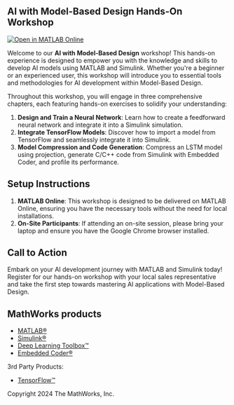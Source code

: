 ## AI with Model-Based Design Hands-On Workshop

<a href="https://matlab.mathworks.com/open/github/v1?repo=mathworks/AI-with-MBD-Workshop"><img alt="Open in MATLAB Online" src="https://www.mathworks.com/images/responsive/global/open-in-matlab-online.svg"></a>

Welcome to our **AI with Model-Based Design** workshop! This hands-on experience is designed to empower you with the knowledge and skills to develop AI models using MATLAB and Simulink. Whether you're a beginner or an experienced user, this workshop will introduce you to essential tools and methodologies for AI development within Model-Based Design.

Throughout this workshop, you will engage in three comprehensive chapters, each featuring hands-on exercises to solidify your understanding:

1. **Design and Train a Neural Network**: Learn how to create a feedforward neural network and integrate it into a Simulink simulation.
2. **Integrate TensorFlow Models**: Discover how to import a model from TensorFlow and seamlessly integrate it into Simulink.
3. **Model Compression and Code Generation**: Compress an LSTM model using projection, generate C/C++ code from Simulink with Embedded Coder, and profile its performance.


## Setup Instructions

1. **MATLAB Online**: This workshop is designed to be delivered on MATLAB Online, ensuring you have the necessary tools without the need for local installations.
2. **On-Site Participants**: If attending an on-site session, please bring your laptop and ensure you have the Google Chrome browser installed.


## Call to Action

Embark on your AI development journey with MATLAB and Simulink today! Register for our hands-on workshop with your local sales representative and take the first step towards mastering AI applications with Model-Based Design.


## MathWorks products
* [MATLAB&reg;](https://www.mathworks.com/products/matlab.html)
* [Simulink&reg;](https://www.mathworks.com/products/simulink.html)
* [Deep Learning Toolbox&trade;](https://www.mathworks.com/products/deep-learning.html)
* [Embedded Coder&reg;](https://www.mathworks.com/products/embedded-coder.html)

3rd Party Products:
* [TensorFlow&trade;](https://www.tensorflow.org/)

Copyright 2024 The MathWorks, Inc.